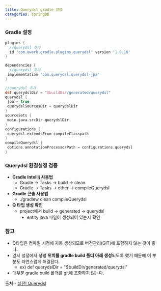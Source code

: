 ```yaml
---
title: Querydsl gradle 설정
categories: springDB
---
```


### Gradle 설정
```gradle
plugins {
  //querydsl 추가
  id 'com.ewerk.gradle.plugins.querydsl' version '1.0.10'
}

dependencies {
  //querydsl 추가
 implementation 'com.querydsl:querydsl-jpa'
}

//querydsl 추가
def querydslDir = "$buildDir/generated/querydsl"
querydsl {
 jpa = true
 querydslSourcesDir = querydslDir
}
sourceSets {
 main.java.srcDir querydslDir
}
configurations {
 querydsl.extendsFrom compileClasspath
}
compileQuerydsl {
 options.annotationProcessorPath = configurations.querydsl
}
```

### Querydsl 환결설정 검증
+ **Gradle Intellij 사용법**
  + Gradle -> Tasks -> build -> clean
  + Gradle -> Tasks -> other -> compileQuerydsl
+ **Gradle 콘솔 사용법**
  + ./gradlew clean compileQuerydsl
+ **Q 타입 생성 확인**
  + project에서 build -> generated -> querydsl
    + entity java 파일이 생성되어 있는지 확인

### 참고
+ Q타입은 컴파일 시점에 자동 생성되므로 버전관리(GIT)에 포함하지 않는 것이 좋다.
+ 앞서 설정에서 **생성 위치를 gradle build 폴더 아래 생성**되도록 했기 때문에 이 부분도 자연스럽게 해결된다.
  + ex) def querydslDir = "$buildDir/generated/querydsl"
+ 대부분 gradle build 폴더를 git에 포함하지 않는다.

출처 - [실전! Querydsl](https://www.inflearn.com/course/Querydsl-%EC%8B%A4%EC%A0%84/dashboard)

